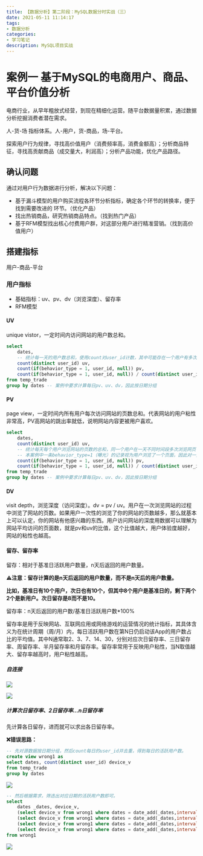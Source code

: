 ```yaml
---
title: 【数据分析】第二阶段：MySQL数据分时实战（三）
date: 2021-05-11 11:14:17
tags:
- 数据分析
categories:
- 学习笔记
description: MySQL项目实战
---
```


# 案例一 基于**MySQL**的电商用户、商品、平台价值分析

电商行业，从早年粗放式经营，到现在精细化运营。随平台数据量积累，通过数据分析挖掘消费者潜在需求。

人-货-场 指标体系。人-用户，货-商品，场-平台。

探索用户行为规律，寻找高价值用户（消费频率高，消费金额高）；分析商品特征，寻找高贡献商品（成交量大，利润高）；分析产品功能，优化产品路径。

## 确认问题

通过对用户行为数据进行分析，解决以下问题：

- 基于漏斗模型的用户购买流程各环节分析指标，确定各个环节的转换率，便于找到需要改进的 环节。（优化产品）
- 找出热销商品，研究热销商品特点。（找到热门产品）
- 基于RFM模型找出核心付费用户群，对这部分用户进行精准营销。（找到高价值用户）

## 搭建指标

用户-商品-平台

### 用户指标

- 基础指标：uv、pv、dv（浏览深度）、留存率
- RFM模型

#### UV

unique vistor，一定时间内访问网站的用户数总和。

```sql
select 
	dates,
	-- 统计每一天的用户数总和，使用count对user_id计数，其中可能存在一个用户有多次记录，因此去重
	count(distinct user_id) uv,
	count(if(behavior_type = 1, user_id, null)) pv, 
	count(if(behavior_type = 1, user_id, null)) / count(distinct user_id) dv
from temp_trade
group by dates -- 案例中要求计算每日pv、uv、dv，因此按日期分组
```

#### PV

page view，一定时间内所有用户每次访问网站的页数总和。代表网站的用户粘性非常高，PV高网站的跳出率就低，说明网站内容更被用户喜欢。

```sql
select 
	dates,
	count(distinct user_id) uv, 
	-- 统计每天每个用户浏览网站的页数的总和，同一个用户在一天不同时间段多次浏览网页也被计算在内，因此不需要去重。
	-- 本案例中一条behavior_type=1（曝光）的记录视为用户浏览了一个页面，因此对一天中曝光的user_id计数。
	count(if(behavior_type = 1, user_id, null)) pv, 
	count(if(behavior_type = 1, user_id, null)) / count(distinct user_id) dv
from temp_trade
group by dates -- 案例中要求计算每日pv、uv、dv，因此按日期分组
```

#### DV

visit depth，浏览深度（访问深度）。dv = pv / uv。用户在一次浏览网站的过程中浏览了网站的页数。如果用户一次性的浏览了你的网站的页数越多，那么就基本上可以认定，你的网站有他感兴趣的东西。用户访问网站的深度用数据可以理解为网站平均访问的页面数，就是pv和uv的比值，这个比值越大，用户体验度越好，网站的粘性也越高。

#### 留存、留存率

留存：相对于基准日活跃用户数量，n天后返回的用户数量。

**⚠️注意：留存计算的是n天后返回的用户数量，而不是n天后的用户数量。**

**比如，基准日有10个用户，次日也有10个，但其中8个用户是基准日的，剩下两个2个是新用户。次日留存是8而不是10。**

留存率：n天后返回的用户数/基准日活跃用户数*100%

留存率是用于反映网站、互联网应用或网络游戏的运营情况的统计指标，其具体含义为在统计周期（周/月）内，每日活跃用户数在第N日仍启动该App的用户数占比的平均值。其中N通常取2、3、7、14、30，分别对应次日留存率、三日留存率、周留存率、半月留存率和月留存率。留存率常用于反映用户粘性，当N取值越大、留存率越高时，用户粘性越高。

##### 自连接

![](Xnip2021-05-11_23-14-54)

![](Xnip2021-05-11_23-15-26)

##### 计算次日留存率、2日留存率...n日留存率

先计算各日留存，进而就可以求出各日留存率。

**❌错误思路：**

```sql
-- 先对源数据按日期分组，然后count每日的user_id并去重，得到每日的活跃用户数。
create view wrong1 as
select dates, count(distinct user_id) device_v
from temp_trade
group by dates
```

![](Xnip2021-05-12_18-47-58)

```sql
-- 然后根据需求，筛选出对应日期的活跃用户数即可。
select 
	dates _dates, device_v,
	(select device_v from wrong1 where dates = date_add(_dates,interval 1 day)) day_1,
	(select device_v from wrong1 where dates = date_add(_dates,interval 2 day)) day_2,
	(select device_v from wrong1 where dates = date_add(_dates,interval 3 day)) day_3,
	(select device_v from wrong1 where dates = date_add(_dates,interval 7 day)) day_7
from wrong1
```

![](Xnip2021-05-12_19-12-56)